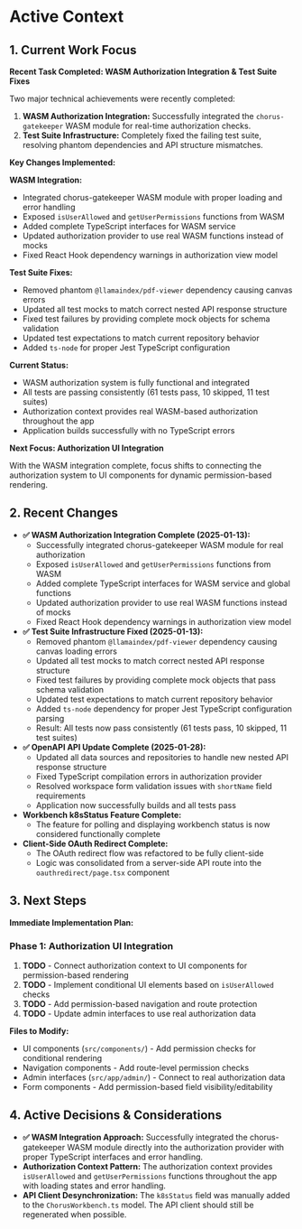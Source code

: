 # Active Context

## 1. Current Work Focus

**Recent Task Completed: WASM Authorization Integration & Test Suite Fixes**

Two major technical achievements were recently completed:

1. **WASM Authorization Integration:** Successfully integrated the `chorus-gatekeeper` WASM module for real-time authorization checks.
2. **Test Suite Infrastructure:** Completely fixed the failing test suite, resolving phantom dependencies and API structure mismatches.

**Key Changes Implemented:**

**WASM Integration:**
- Integrated chorus-gatekeeper WASM module with proper loading and error handling
- Exposed `isUserAllowed` and `getUserPermissions` functions from WASM
- Added complete TypeScript interfaces for WASM service
- Updated authorization provider to use real WASM functions instead of mocks
- Fixed React Hook dependency warnings in authorization view model

**Test Suite Fixes:**
- Removed phantom `@llamaindex/pdf-viewer` dependency causing canvas errors
- Updated all test mocks to match correct nested API response structure
- Fixed test failures by providing complete mock objects for schema validation
- Updated test expectations to match current repository behavior
- Added `ts-node` for proper Jest TypeScript configuration

**Current Status:**
- WASM authorization system is fully functional and integrated
- All tests are passing consistently (61 tests pass, 10 skipped, 11 test suites)
- Authorization context provides real WASM-based authorization throughout the app
- Application builds successfully with no TypeScript errors

**Next Focus: Authorization UI Integration**

With the WASM integration complete, focus shifts to connecting the authorization system to UI components for dynamic permission-based rendering.

## 2. Recent Changes

- **✅ WASM Authorization Integration Complete (2025-01-13):**
  - Successfully integrated chorus-gatekeeper WASM module for real authorization
  - Exposed `isUserAllowed` and `getUserPermissions` functions from WASM
  - Added complete TypeScript interfaces for WASM service and global functions
  - Updated authorization provider to use real WASM functions instead of mocks
  - Fixed React Hook dependency warnings in authorization view model
- **✅ Test Suite Infrastructure Fixed (2025-01-13):**
  - Removed phantom `@llamaindex/pdf-viewer` dependency causing canvas loading errors
  - Updated all test mocks to match correct nested API response structure
  - Fixed test failures by providing complete mock objects that pass schema validation
  - Updated test expectations to match current repository behavior
  - Added `ts-node` dependency for proper Jest TypeScript configuration parsing
  - Result: All tests now pass consistently (61 tests pass, 10 skipped, 11 test suites)
- **✅ OpenAPI API Update Complete (2025-01-28):**
  - Updated all data sources and repositories to handle new nested API response structure
  - Fixed TypeScript compilation errors in authorization provider
  - Resolved workspace form validation issues with `shortName` field requirements
  - Application now successfully builds and all tests pass
- **Workbench k8sStatus Feature Complete:**
  - The feature for polling and displaying workbench status is now considered functionally complete
- **Client-Side OAuth Redirect Complete:**
  - The OAuth redirect flow was refactored to be fully client-side
  - Logic was consolidated from a server-side API route into the `oauthredirect/page.tsx` component

## 3. Next Steps

**Immediate Implementation Plan:**

### Phase 1: Authorization UI Integration

1. **TODO** - Connect authorization context to UI components for permission-based rendering
2. **TODO** - Implement conditional UI elements based on `isUserAllowed` checks
3. **TODO** - Add permission-based navigation and route protection
4. **TODO** - Update admin interfaces to use real authorization data

**Files to Modify:**

- UI components (`src/components/`) - Add permission checks for conditional rendering
- Navigation components - Add route-level permission checks
- Admin interfaces (`src/app/admin/`) - Connect to real authorization data
- Form components - Add permission-based field visibility/editability

## 4. Active Decisions & Considerations

- **✅ WASM Integration Approach:** Successfully integrated the chorus-gatekeeper WASM module directly into the authorization provider with proper TypeScript interfaces and error handling.
- **Authorization Context Pattern:** The authorization context provides `isUserAllowed` and `getUserPermissions` functions throughout the app with loading states and error handling.
- **API Client Desynchronization:** The `k8sStatus` field was manually added to the `ChorusWorkbench.ts` model. The API client should still be regenerated when possible.
